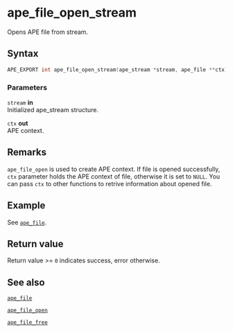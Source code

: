 # ape_file_open_stream

Opens APE file from stream.

## Syntax

```c
APE_EXPORT int ape_file_open_stream(ape_stream *stream, ape_file **ctx);
```

### Parameters

`stream` **in**  
Initialized ape_stream structure.

`ctx` **out**  
APE context.

## Remarks

`ape_file_open` is used to create APE context. If file is opened successfully, `ctx` parameter holds the APE context of file, otherwise it is set to `NULL`. You can pass `ctx` to other functions to retrive information about opened file.

## Example

See [`ape_file`](ape_file.md).

## Return value

Return value >= `0` indicates success, error otherwise.

## See also

[`ape_file`](ape_file.md)

[`ape_file_open`](ape_file_open.md)

[`ape_file_free`](ape_file_free.md)
